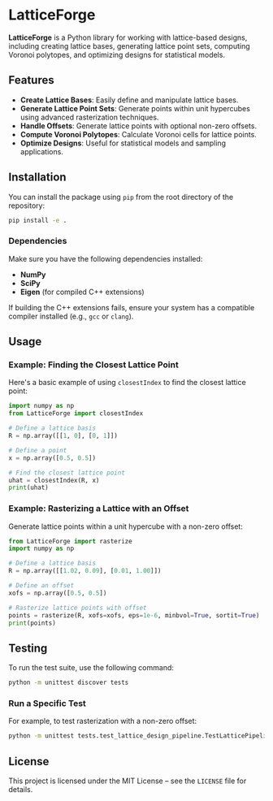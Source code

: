 # LatticeForge

**LatticeForge** is a Python library for working with lattice-based designs, including creating lattice bases, generating lattice point sets, computing Voronoi polytopes, and optimizing designs for statistical models.

## Features

- **Create Lattice Bases**: Easily define and manipulate lattice bases.
- **Generate Lattice Point Sets**: Generate points within unit hypercubes using advanced rasterization techniques.
- **Handle Offsets**: Generate lattice points with optional non-zero offsets.
- **Compute Voronoi Polytopes**: Calculate Voronoi cells for lattice points.
- **Optimize Designs**: Useful for statistical models and sampling applications.

## Installation

You can install the package using `pip` from the root directory of the repository:

```bash
pip install -e .
```

### Dependencies

Make sure you have the following dependencies installed:

- **NumPy**
- **SciPy**
- **Eigen** (for compiled C++ extensions)

If building the C++ extensions fails, ensure your system has a compatible compiler installed (e.g., `gcc` or `clang`).

## Usage

### Example: Finding the Closest Lattice Point

Here's a basic example of using `closestIndex` to find the closest lattice point:

```python
import numpy as np
from LatticeForge import closestIndex

# Define a lattice basis
R = np.array([[1, 0], [0, 1]])

# Define a point
x = np.array([0.5, 0.5])

# Find the closest lattice point
uhat = closestIndex(R, x)
print(uhat)
```

### Example: Rasterizing a Lattice with an Offset

Generate lattice points within a unit hypercube with a non-zero offset:

```python
from LatticeForge import rasterize
import numpy as np

# Define a lattice basis
R = np.array([[1.02, 0.09], [0.01, 1.00]])

# Define an offset
xofs = np.array([0.5, 0.5])

# Rasterize lattice points with offset
points = rasterize(R, xofs=xofs, eps=1e-6, minbvol=True, sortit=True)
print(points)
```

## Testing

To run the test suite, use the following command:

```bash
python -m unittest discover tests
```

### Run a Specific Test

For example, to test rasterization with a non-zero offset:

```bash
python -m unittest tests.test_lattice_design_pipeline.TestLatticePipeline.test_rasterize_with_nonzero_xofs
```

## License

This project is licensed under the MIT License – see the `LICENSE` file for details.
